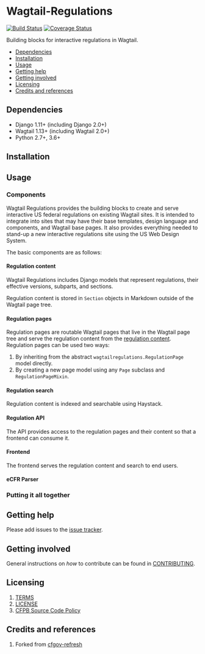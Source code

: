 # Wagtail-Regulations

[![Build Status](https://travis-ci.org/cfpb/wagtail-regulations.svg?branch=master)](https://travis-ci.org/cfpb/wagtail-regulations)
[![Coverage Status](https://coveralls.io/repos/github/cfpb/wagtail-regulations/badge.svg?branch=master)](https://coveralls.io/github/cfpb/wagtail-regulations?branch=master)

Building blocks for interactive regulations in Wagtail.

- [Dependencies](#dependencies)
- [Installation](#installation)
- [Usage](#usage)
- [Getting help](#getting-help)
- [Getting involved](#getting-involved)
- [Licensing](#licensing)
- [Credits and references](#credits-and-references)

## Dependencies

- Django 1.11+ (including Django 2.0+)
- Wagtail 1.13+ (including Wagtail 2.0+)
- Python 2.7+, 3.6+

## Installation


## Usage


### Components

Wagtail Regulations provides the building blocks to create and serve 
interactive US federal regulations on existing Wagtail sites. 
It is intended to integrate into sites that may have their base templates, 
design language and components, and Wagtail base pages. It also provides 
everything needed to stand-up a new interactive regulations site using the 
US Web Design System.

The basic components are as follows:

#### Regulation content

Wagtail Regulations includes Django models that represent regulations, their 
effective versions, subparts, and sections. 

Regulation content is stored in `Section` objects in  Markdown outside of the 
Wagtail page tree.

#### Regulation pages

Regulation pages are routable Wagtail pages that live in the Wagtail page 
tree and serve the regulation content from the 
[regulation content](#regulation-content). Regulation pages can be used two 
ways:

1. By inheriting from the abstract `wagtailregulations.RegulationPage` model 
   directly.
2. By creating a new page model using any `Page` subclass and 
   `RegulationPageMixin`.


#### Regulation search

Regulation content is indexed and searchable using Haystack.


#### Regulation API

The API provides access to the regulation pages and their content so that a 
frontend can consume it.


#### Frontend

The frontend serves the regulation content and search to end users.


#### eCFR Parser



### Putting it all together



## Getting help

Please add issues to the [issue tracker](https://github.com/cfpb/wagtail-regulations/issues).

## Getting involved

General instructions on _how_ to contribute can be found in [CONTRIBUTING](CONTRIBUTING.md).

## Licensing
1. [TERMS](TERMS.md)
2. [LICENSE](LICENSE)
3. [CFPB Source Code Policy](https://github.com/cfpb/source-code-policy/)

## Credits and references

1. Forked from [cfgov-refresh](https://github.com/cfpb/cfgov-refresh)
